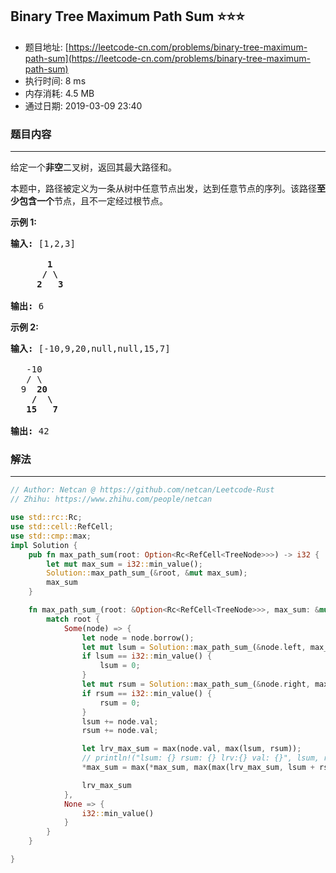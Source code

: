 ## Binary Tree Maximum Path Sum :star::star::star:
- 题目地址: [https://leetcode-cn.com/problems/binary-tree-maximum-path-sum](https://leetcode-cn.com/problems/binary-tree-maximum-path-sum)
- 执行时间: 8 ms 
- 内存消耗: 4.5 MB
- 通过日期: 2019-03-09 23:40

### 题目内容
---
<p>给定一个<strong>非空</strong>二叉树，返回其最大路径和。</p>

<p>本题中，路径被定义为一条从树中任意节点出发，达到任意节点的序列。该路径<strong>至少包含一个</strong>节点，且不一定经过根节点。</p>

<p><strong>示例 1:</strong></p>

<pre><strong>输入:</strong> [1,2,3]

       <strong>1</strong>
      <strong>/ \</strong>
     <strong>2</strong>   <strong>3</strong>

<strong>输出:</strong> 6
</pre>

<p><strong>示例 2:</strong></p>

<pre><strong>输入:</strong> [-10,9,20,null,null,15,7]

   -10
   / \
  9  <strong>20</strong>
    <strong>/  \</strong>
   <strong>15   7</strong>

<strong>输出:</strong> 42</pre>


### 解法
---
```rust
// Author: Netcan @ https://github.com/netcan/Leetcode-Rust
// Zhihu: https://www.zhihu.com/people/netcan

use std::rc::Rc;
use std::cell::RefCell;
use std::cmp::max;
impl Solution {
    pub fn max_path_sum(root: Option<Rc<RefCell<TreeNode>>>) -> i32 {
        let mut max_sum = i32::min_value();
        Solution::max_path_sum_(&root, &mut max_sum);
        max_sum
    }

    fn max_path_sum_(root: &Option<Rc<RefCell<TreeNode>>>, max_sum: &mut i32) -> i32 {
        match root {
            Some(node) => {
                let node = node.borrow();
                let mut lsum = Solution::max_path_sum_(&node.left, max_sum);
                if lsum == i32::min_value() {
                    lsum = 0;
                }
                let mut rsum = Solution::max_path_sum_(&node.right, max_sum);
                if rsum == i32::min_value() {
                    rsum = 0;
                }
                lsum += node.val;
                rsum += node.val;

                let lrv_max_sum = max(node.val, max(lsum, rsum));
                // println!("lsum: {} rsum: {} lrv:{} val: {}", lsum, rsum, lrv_max_sum, node.val);
                *max_sum = max(*max_sum, max(max(lrv_max_sum, lsum + rsum - node.val), node.val));

                lrv_max_sum
            },
            None => {
                i32::min_value()
            }
        }
    }

}

```